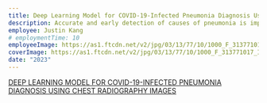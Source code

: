 ```yaml
---
title: Deep Learning Model for COVID-19-Infected Pneumonia Diagnosis Using Chest Radiography Images
description: Accurate and early detection of causes of pneumonia is important for implementing fast treatment and preventive strategies, reducing the burden of infections, and establishing more effective ways of interventions. After the outbreak of COVID-19, the new cases of pneumonia and conditions of breathing problems called acute respiratory distress syndrome have increased. Chest radiography, known as CXR or simply X-ray has become a significant source to diagnose COVID-19-infected pneumonia in designated institutions and hospitals. It is essential to develop automated computer systems to assist doctors and medical experts to diagnose pneumonia in a fast and reliable manner. In this work, we propose a deep learning (DL)-based computer-aided diagnosis system for rapid and easy detection of pneumonia using X-ray images. To improve classification accuracy and faster conversion of the models, we employ transfer learning and parallel computing techniques using well-known DL models such as VGG19 and ResNet50. Experiments are conducted on the large COVID-QU-Ex dataset of X-ray images with three classes, such as COVID-19-infected pneumonia, non-COVID-19 infections (other viral and bacterial pneumonia), and normal (uninfected) images. The proposed model outperformed compared methodologies, achieving an average classification accuracy of 96.6%. Experimental results demonstrate that the proposed method is effective in diagnosing pneumonia using X-ray images.
employee: Justin Kang
# employmentTime: 10
employeeImage: https://as1.ftcdn.net/v2/jpg/03/13/77/10/1000_F_313771017_IwkRaiCBGcuVgchn995CcSa6Alk8lNWu.jpg
coverImage: https://as1.ftcdn.net/v2/jpg/03/13/77/10/1000_F_313771017_IwkRaiCBGcuVgchn995CcSa6Alk8lNWu.jpg
date: "2023"
---
```

[DEEP LEARNING MODEL FOR COVID-19-INFECTED PNEUMONIA DIAGNOSIS USING CHEST RADIOGRAPHY IMAGES](https://www.mdpi.com/2673-7426/2/4/43)